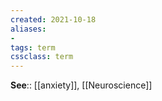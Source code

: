 ```yaml
---
created: 2021-10-18
aliases:
- 
tags: term
cssclass: term
---
```

**See**:: [[anxiety]], [[Neuroscience]]